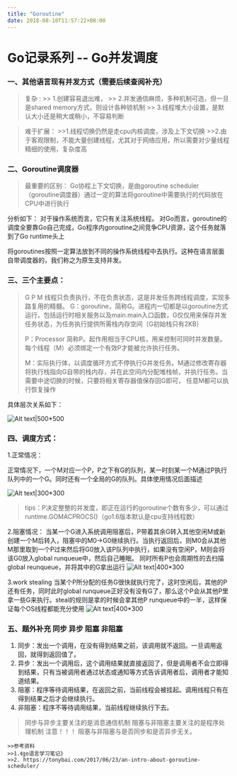 ```yaml
---
title: "Goroutine"
date: 2018-08-10T11:57:22+08:00
---
```


# Go记录系列 -- Go并发调度<!--more-->
### 一、其他语言现有并发方式（需要后续查阅补充）
>复杂 :
	>> 1.创建容易退出难，
	>> 2.并发通信麻烦，多种机制可选，但一旦是shared memory方式，则设计各种锁机制
	>> 3.线程堆大小设置，是默认大小还是稍大或稍小，不容易判断
	
>难于扩展：
	>>1.线程切换仍然是走cpu内核调度，涉及上下文切换
	>>2.由于客观限制，不能大量创建线程，尤其对于网络应用，所以需要对少量线程精细的使用，复杂度高

### 二、Goroutine调度器
>最重要的区别：
>Go协程上下文切换，是由goroutine scheduler （goroutine调度器）通过一定的算法将goroutine中需要执行的代码放在CPU中进行执行

分析如下：
对于操作系统而言，它只有关注系统线程。
对Go而言，goroutine的调度全要靠Go自己完成，Go程序内goroutine之间竞争CPU资源，这个任务就落到了Go runtime头上

将goroutines按照一定算法放到不同的操作系统线程中去执行。这种在语言层面自带调度器的，我们称之为原生支持并发。

### 三、三个主要点：
>G P M
>线程只负责执行，不在负责状态，这是并发任务跨线程调度，实现多路复用的精髓。
>G：goroutine，简称G。进程内一切都是以goroutine方式运行，包括运行时相关服务以及main.main入口函数，G仅仅用来保存并发任务状态，为任务执行提供所需栈内存空间（G初始栈只有2KB）
>
>P：Processor 简称P。起作用相当于CPU核，用来控制可同时并发数量。每个线程（M）必须绑定一个有效P才能被允许执行任务。
>
>M：实际执行体，以调度循环方式不停执行G并发任务。M通过修改寄存器将执行栈指向G自带的栈内存，并在此空间内分配堆栈帧，并执行任务。当需要中途切换的时候，只要将相关寄存器值保存回G即可， 任意M都可以执行恢复操作

具体层次关系如下：

![Alt text|500*500](./img/goroutine-scheduler-model.png)

### 四、调度方式：

1.正常情况：

正常情况下，一个M对应一个P，P之下有G的队列，某一时刻某一个M通过P执行队列中的一个G。同时还有一个全局的G的队列。具体使用情况后面描述

![Alt text|300*300](./img/normal.jpg)

>tips：P决定整整的并发度，即正在运行的goroutine个数有多少，可以通过runtime.GOMACPROCS()（go1.6版本默认是cpu支持线程数）

2.阻塞情况：
当某一个G进入系统调用阻塞后，P带着其余G转入其他空闲M或新创建一个M后转入，阻塞中的M0->G0继续执行。当执行返回后，则M0会从其他M那里取到一个P过来然后将G0放入该P队列中执行，如果没有空闲P，M则会将该G0放入global runqueue中，然后自己睡眠。
同时所有P也会周期性的去扫描global reunqueue，并将其中的G拿出运行
![Alt text|400*300](./img/blocking.jpg)


3.work stealing
当某个P所分配的任务G很快就执行完了，这时空闲后，其他的P还有任务，同时此时global runqueue正好没有没有G了，那么这个P会从其他P里拿一些G来执行。steal的规则是拿的时候会拿其他P runqueue中的一半，这样保证每个OS线程都能充分使用
![Alt text|400*300](./img/steal.jpg)

### 五、题外补充 同步 异步 阻塞 非阻塞

1. 同步：发出一个调用，在没有得到结果之前，该调用就不返回。一旦调用返回，就得到返回值了。
2. 异步：发出一个调用后，这个调用结果就直接返回了，但是调用者不会立即得到结果，只有当被调用者通过状态或通知等方式告诉调用者后，调用者才能知道结果。
3. 阻塞：程序等待调用结果，在返回之前，当前线程会被挂起。调用线程只有在得到结果之后才会继续执行。
4. 非阻塞：程序不等待调用结果，当前线程继续执行下去。

>同步与异步主要关注的是消息通信机制
>阻塞与非阻塞主要关注的是程序处理机制
>注意！！！ 阻塞与非阻塞与是否同步和是否异步无关。



    >>参考资料
    >>1.《go语言学习笔记》
    >>2. https://tonybai.com/2017/06/23/an-intro-about-goroutine-scheduler/